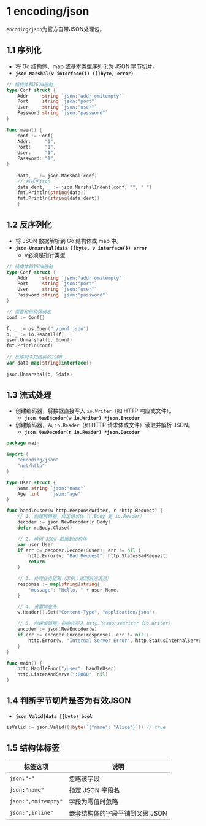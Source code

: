 # 1 encoding/json

`encoding/json`为官方自带JSON处理包。

## 1.1 序列化

- 将 Go 结构体、map 或基本类型序列化为 JSON 字节切片。
-  **`json.Marshal(v interface{}) ([]byte, error)`**

```go
// 结构体和JSON映射  
type Conf struct {  
    Addr     string `json:"addr,omitempty"`  
    Port     string `json:"port"`  
    User     string `json:"user"`  
    Password string `json:"password"`  
}  
  
func main() {  
    conf := Conf{  
    Addr:     "1",  
    Port:     "1",  
    User:     "1",  
    Password: "1",  
}
  
    data, _ := json.Marshal(conf)  
    // 格式化json  
    data_dent, _ := json.MarshalIndent(conf, "", " ")  
    fmt.Println(string(data))  
    fmt.Println(string(data_dent))
    }
```
## 1.2 反序列化

- 将 JSON 数据解析到 Go 结构体或 map 中。
- **`json.Unmarshal(data []byte, v interface{}) error`**
    - v必须是指针类型

```go
// 结构体和JSON映射  
type Conf struct {  
    Addr     string `json:"addr,omitempty"`  
    Port     string `json:"port"`  
    User     string `json:"user"`  
    Password string `json:"password"`  
}  

// 需要和结构体绑定
conf := Conf{}

f, _ := os.Open("./conf.json")  
b, _ := io.ReadAll(f)  
json.Unmarshal(b, &conf)  
fmt.Println(conf)  
  
// 反序列未知结构的JSON  
var data map[string]interface{}  
  
json.Unmarshal(b, &data)  
```
## 1.3 流式处理

- 创建编码器，将数据直接写入 `io.Writer`（如 HTTP 响应或文件）。
    - **`json.NewEncoder(w io.Writer) *json.Encoder`**
- 创建解码器，从 `io.Reader`（如 HTTP 请求体或文件）读取并解析 JSON。
    - **`json.NewDecoder(r io.Reader) *json.Decoder`**

```go
package main

import (
    "encoding/json"
    "net/http"
)

type User struct {
    Name string `json:"name"`
    Age  int    `json:"age"`
}

func handleUser(w http.ResponseWriter, r *http.Request) {
    // 1. 创建解码器，绑定请求体（r.Body 是 io.Reader）
    decoder := json.NewDecoder(r.Body)
    defer r.Body.Close()

    // 2. 解码 JSON 数据到结构体
    var user User
    if err := decoder.Decode(&user); err != nil {
        http.Error(w, "Bad Request", http.StatusBadRequest)
        return
    }

    // 3. 处理业务逻辑（示例：返回欢迎消息）
    response := map[string]string{
        "message": "Hello, " + user.Name,
    }

    // 4. 设置响应头
    w.Header().Set("Content-Type", "application/json")

    // 5. 创建编码器，将响应写入 http.ResponseWriter（io.Writer）
    encoder := json.NewEncoder(w)
    if err := encoder.Encode(response); err != nil {
        http.Error(w, "Internal Server Error", http.StatusInternalServerError)
    }
}

func main() {
    http.HandleFunc("/user", handleUser)
    http.ListenAndServe(":8080", nil)
}
```

## 1.4 判断字节切片是否为有效JSON

- **`json.Valid(data []byte) bool`**

```go
isValid := json.Valid([]byte(`{"name": "Alice"}`)) // true
```
## 1.5 结构体标签

| 标签选项                | 说明                 |
| ------------------- | ------------------ |
| `json:"-"`          | 忽略该字段              |
| `json:"name"`       | 指定 JSON 字段名        |
| `json:",omitempty"` | 字段为零值时忽略           |
| `json:",inline"`    | 嵌套结构体的字段平铺到父级 JSON |
